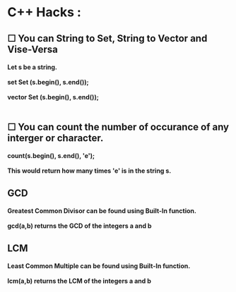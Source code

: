 <h1>C++ Hacks : </h1>
<h2>☐ You can String to Set, String to Vector and Vise-Versa</h2>
<h4>Let s be a string. <br/> <br/>
  set<char> Set (s.begin(), s.end()); <br/> <br/>
  vector<char> Set (s.begin(), s.end()); <br/> <br/>
</h4>
<h2>☐ You can count the number of occurance of any interger or character.</h2>
 <h4> count(s.begin(), s.end(), 'e'); <br/> <br/>
  This would return how many times 'e' is in the string s.</h4>
<h2> GCD </h2>
<h4> Greatest Common Divisor can be found using Built-In function.<br/><br/>
gcd(a,b) returns the GCD of the integers a and b <br/></h4>
<h2> LCM </h2>
<h4> Least Common Multiple can be found using Built-In function.<br/><br/>
lcm(a,b) returns the LCM of the integers a and b <br/></h4>
